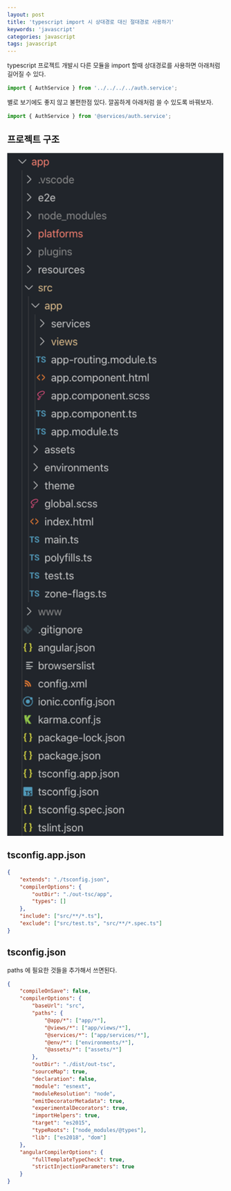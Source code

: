 ```yaml
---
layout: post
title: 'typescript import 시 상대경로 대신 절대경로 사용하기'
keywords: 'javascript'
categories: javascript
tags: javascript
---
```


typescript 프로젝트 개발시 다른 모듈을 import 할때 상대경로를 사용하면 아래처럼 길어질 수 있다.

```javascript
import { AuthService } from '../../../../auth.service';
```

별로 보기에도 좋지 않고 불편한점 있다. 깔꼼하게 아래처럼 쓸 수 있도록 바꿔보자.

```javascript
import { AuthService } from '@services/auth.service';
```

<ins class="adsbygoogle"
     style="display:block; text-align:center;"
     data-ad-layout="in-article"
     data-ad-format="fluid"
     data-ad-client="ca-pub-7073298118440059"
     data-ad-slot="8400970402"></ins>

<script>
     (adsbygoogle = window.adsbygoogle || []).push({});
</script>

## 프로젝트 구조

<img src="/assets/attach/201910/vscode-path.png" style="width:500px;">

## tsconfig.app.json

```json
{
    "extends": "./tsconfig.json",
    "compilerOptions": {
        "outDir": "./out-tsc/app",
        "types": []
    },
    "include": ["src/**/*.ts"],
    "exclude": ["src/test.ts", "src/**/*.spec.ts"]
}
```

## tsconfig.json

paths 에 필요한 것들을 추가해서 쓰면된다.

```json
{
    "compileOnSave": false,
    "compilerOptions": {
        "baseUrl": "src",
        "paths": {
            "@app/*": ["app/*"],
            "@views/*": ["app/views/*"],
            "@services/*": ["app/services/*"],
            "@env/*": ["environments/*"],
            "@assets/*": ["assets/*"]
        },
        "outDir": "./dist/out-tsc",
        "sourceMap": true,
        "declaration": false,
        "module": "esnext",
        "moduleResolution": "node",
        "emitDecoratorMetadata": true,
        "experimentalDecorators": true,
        "importHelpers": true,
        "target": "es2015",
        "typeRoots": ["node_modules/@types"],
        "lib": ["es2018", "dom"]
    },
    "angularCompilerOptions": {
        "fullTemplateTypeCheck": true,
        "strictInjectionParameters": true
    }
}
```
